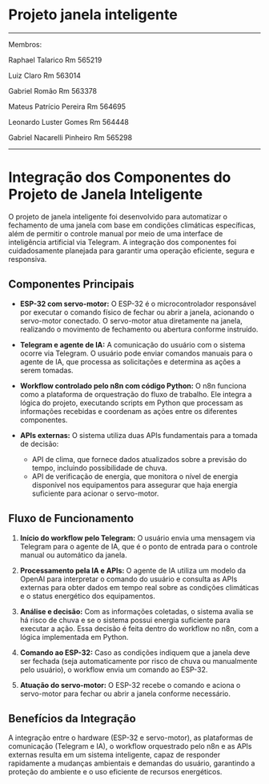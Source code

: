 # Projeto janela inteligente
---

Membros:

Raphael Talarico Rm 565219

Luiz Claro Rm 563014

Gabriel Romão Rm 563378

Mateus Patrício Pereira Rm 564695

Leonardo Luster Gomes Rm 564448

Gabriel Nacarelli Pinheiro Rm 565298

---

# Integração dos Componentes do Projeto de Janela Inteligente

O projeto de janela inteligente foi desenvolvido para automatizar o fechamento de uma janela com base em condições climáticas específicas, além de permitir o controle manual por meio de uma interface de inteligência artificial via Telegram. A integração dos componentes foi cuidadosamente planejada para garantir uma operação eficiente, segura e responsiva.

## Componentes Principais

- **ESP-32 com servo-motor:** O ESP-32 é o microcontrolador responsável por executar o comando físico de fechar ou abrir a janela, acionando o servo-motor conectado. O servo-motor atua diretamente na janela, realizando o movimento de fechamento ou abertura conforme instruído.
  
- **Telegram e agente de IA:** A comunicação do usuário com o sistema ocorre via Telegram. O usuário pode enviar comandos manuais para o agente de IA, que processa as solicitações e determina as ações a serem tomadas.

- **Workflow controlado pelo n8n com código Python:** O n8n funciona como a plataforma de orquestração do fluxo de trabalho. Ele integra a lógica do projeto, executando scripts em Python que processam as informações recebidas e coordenam as ações entre os diferentes componentes.

- **APIs externas:** O sistema utiliza duas APIs fundamentais para a tomada de decisão:
  - API de clima, que fornece dados atualizados sobre a previsão do tempo, incluindo possibilidade de chuva.
  - API de verificação de energia, que monitora o nível de energia disponível nos equipamentos para assegurar que haja energia suficiente para acionar o servo-motor.

## Fluxo de Funcionamento

1. **Início do workflow pelo Telegram:** O usuário envia uma mensagem via Telegram para o agente de IA, que é o ponto de entrada para o controle manual ou automático da janela.

2. **Processamento pela IA e APIs:** O agente de IA utiliza um modelo da OpenAI para interpretar o comando do usuário e consulta as APIs externas para obter dados em tempo real sobre as condições climáticas e o status energético dos equipamentos.

3. **Análise e decisão:** Com as informações coletadas, o sistema avalia se há risco de chuva e se o sistema possui energia suficiente para executar a ação. Essa decisão é feita dentro do workflow no n8n, com a lógica implementada em Python.

4. **Comando ao ESP-32:** Caso as condições indiquem que a janela deve ser fechada (seja automaticamente por risco de chuva ou manualmente pelo usuário), o workflow envia um comando ao ESP-32.

5. **Atuação do servo-motor:** O ESP-32 recebe o comando e aciona o servo-motor para fechar ou abrir a janela conforme necessário.

## Benefícios da Integração

A integração entre o hardware (ESP-32 e servo-motor), as plataformas de comunicação (Telegram e IA), o workflow orquestrado pelo n8n e as APIs externas resulta em um sistema inteligente, capaz de responder rapidamente a mudanças ambientais e demandas do usuário, garantindo a proteção do ambiente e o uso eficiente de recursos energéticos.
